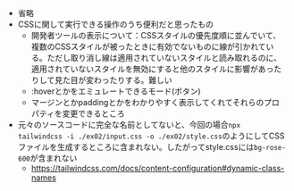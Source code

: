+ 省略
+ CSSに関して実行できる操作のうち便利だと思ったもの
  - 開発者ツールの表示について：CSSスタイルの優先度順に並んでいて、複数のCSSスタイルが被ったときに有効でないものに線が引かれている。ただし取り消し線は適用されていないスタイルと読み取れるのに、適用されていないスタイルを無効にすると他のスタイルに影響があったりして見た目が変わったりする。難しい
  - :hoverとかをエミュレートできるモード(ボタン)
  - マージンとかpaddingとかをわかりやすく表示してくれてそれらのプロパティを変更できるところ
+ 元々のソースコードに完全な名前としてないと、今回の場合`npx tailwindcss -i ./ex02/input.css -o ./ex02/style.css`のようにしてCSSファイルを生成するところに含まれない。したがってstyle.cssには`bg-rose-600`が含まれない
  - https://tailwindcss.com/docs/content-configuration#dynamic-class-names